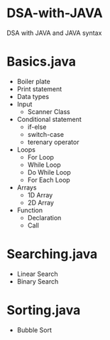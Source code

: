 # DSA-with-JAVA
DSA with JAVA and JAVA syntax

# Basics.java
- Boiler plate
- Print statement
- Data types
- Input
  - Scanner Class
- Conditional statement
  - if-else
  - switch-case
  - terenary operator
- Loops 
  - For Loop
  - While Loop
  - Do While Loop
  - For Each Loop
- Arrays
  - 1D Array
  - 2D Array
- Function
  - Declaration
  - Call

# Searching.java
- Linear Search
- Binary Search

# Sorting.java
- Bubble Sort
